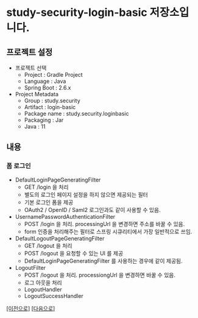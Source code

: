 # study-security-login-basic 저장소입니다.

## 프로젝트 설정
- 프로젝트 선택
    - Project : Gradle Project
    - Language : Java
    - Spring Boot : 2.6.x
- Project Metadata
    - Group : study.security
    - Artifact : login-basic
    - Package name : study.security.loginbasic
    - Packaging : Jar
    - Java : 11  

## 내용

### 폼 로그인
- DefaultLoginPageGeneratingFilter
    - GET /login 을 처리
    - 별도의 로그인 페이지 설정을 하지 않으면 제공되는 필터
    - 기본 로그인 폼을 제공
    - OAuth2 / OpenID / Saml2 로그인과도 같이 사용할 수 있음.
- UsernamePasswordAuthenticationFilter
    - POST /login 을 처리. processingUrl 을 변경하면 주소를 바꿀 수 있음.
    - form 인증을 처리해주는 필터로 스프링 시큐리티에서 가장 일반적으로 쓰임.
- DefaultLogoutPageGeneratingFilter
    - GET /logout 을 처리
    - POST /logout 을 요청할 수 있는 UI 를 제공
    - DefaultLoginPageGeneratingFilter 를 사용하는 경우에 같이 제공됨.
- LogoutFilter
    - POST /logout 을 처리. processiongUrl 을 변경하면 바꿀 수 있음.
    - 로그 아웃을 처리
    - LogoutHandler
    - LogoutSuccessHandler

[[이전으로]](https://github.com/heechul90/study-security-basic) [[다음으로]](https://github.com/heechul90/study-security-custom-login)